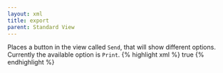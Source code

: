 ```yaml
---
layout: xml
title: export
parent: Standard View
---
```

Places a button in the view called `Send`, that will show different options.\
Currently the available option is `Print`.
{% highlight xml %}
    <table>
        <export>true</export>
{% endhighlight %}
